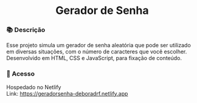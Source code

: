 <h1 align="center"> Gerador de Senha </h1>

### 📚 Descrição
Esse projeto simula um gerador de senha aleatória que pode ser utilizado em diversas situações, com o número de caracteres que você escolher. <br>
Desenvolvido em HTML, CSS e JavaScript, para fixação de conteúdo.

### 📁 Acesso
Hospedado no Netlify <br>
Link: https://geradorsenha-deboradrf.netlify.app
